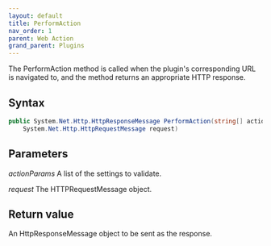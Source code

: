 ```yaml
---
layout: default
title: PerformAction
nav_order: 1
parent: Web Action
grand_parent: Plugins
---
```


The PerformAction method is called when the plugin's corresponding URL is navigated to, and the method returns an appropriate HTTP response.

## Syntax
```csharp
public System.Net.Http.HttpResponseMessage PerformAction(string[] actionParams,
    System.Net.Http.HttpRequestMessage request)
```

## Parameters
*actionParams*
A list of the settings to validate.

*request*
The HTTPRequestMessage object.

## Return value
An HttpResponseMessage object to be sent as the response.
